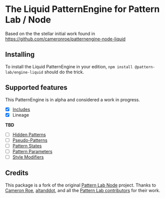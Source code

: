 # The Liquid PatternEngine for Pattern Lab / Node

Based on the the stellar initial work found in https://github.com/cameronroe/patternengine-node-liquid

## Installing

To install the Liquid PatternEngine in your edition, `npm install @pattern-lab/engine-liquid` should do the trick.

## Supported features

This PatternEngine is in alpha and considered a work in progress.

* [x] [Includes](https://patternlab.io/docs/including-patterns/)
* [x] Lineage

**TBD**

* [ ] [Hidden Patterns](https://patternlab.io/docs/hiding-patterns-in-the-navigation/)
* [ ] [Pseudo-Patterns](https://patternlab.io/docs/using-pseudo-patterns/)
* [ ] [Pattern States](https://patternlab.io/docs/using-pattern-states/)
* [ ] [Pattern Parameters](https://patternlab.io/docs/using-pattern-parameters/)
* [ ] [Style Modifiers](https://github.com/pattern-lab/patternlab-node/issues/1177)

## Credits

This package is a fork of the original [Pattern Lab Node](https://github.com/pattern-lab/patternlab-node) project. Thanks to [Cameron Roe](https://github.com/cameronroe), [altanddot](https://github.com/altanddot/engine-liquid-shopify), and all the [Pattern Lab contributors](https://github.com/pattern-lab/patternlab-node/graphs/contributors) for their work.